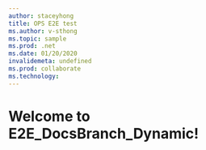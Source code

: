 ```yaml
---
author: staceyhong
title: OPS E2E test
ms.author: v-sthong
ms.topic: sample
ms.prod: .net
ms.date: 01/20/2020
invalidemeta: undefined
ms.prod: collaborate 
ms.technology:
---
```


# Welcome to E2E_DocsBranch_Dynamic!
